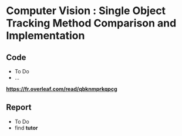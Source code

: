 # Computer Vision : Single Object Tracking Method Comparison and Implementation

## Code

* To Do
* ...

**https://fr.overleaf.com/read/qbknmprkqpcg**

## Report

* To Do
* find **tutor**
